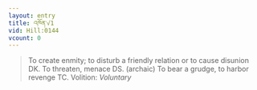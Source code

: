```yaml
---
layout: entry
title: འཁོན་√1
vid: Hill:0144
vcount: 0
---
```

> To create enmity; to disturb a friendly relation or to cause disunion DK\. To threaten, menace DS\. (archaic) To bear a grudge, to harbor revenge TC\.
> Volition: _Voluntary_


